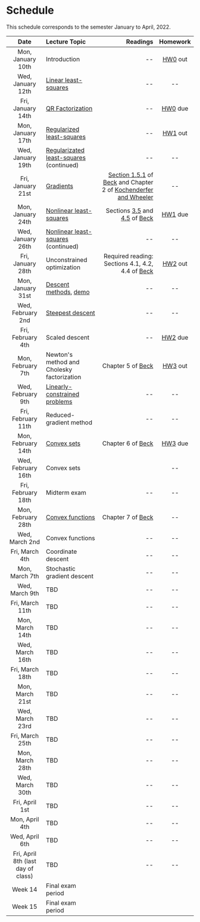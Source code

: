 [BeckLink]: https://epubs.siam.org/doi/book/10.1137/1.9781611973655
[KochenderferLink]: https://algorithmsbook.com/optimization/files/optimization.pdf

# Schedule

This schedule corresponds to the semester January to April, 2022.

| Date     | Lecture Topic | Readings  | Homework |
| :---:    |    :----   | ---: | :---: |
| Mon, January 10th      | Introduction       | --  | [HW0](../homework/hw0) out |
| Wed, January 12th   | [Linear least-squares](least-squares)   |    --   | -- |
| Fri, January 14th | [QR Factorization](qr-factorization) | -- | [HW0](../homework/hw0) due |
| Mon, January 17th | [Regularized least-squares](regularized-least-squares) | -- | [HW1](../homework/hw1) out|
| Wed, January 19th | [Regularizated least-squares](regularized-least-squares) (continued) | -- | -- | 
| Fri, January 21st | [Gradients](gradients) | [Section 1.5.1](https://doi.org/10.1137/1.9781611973655.ch3) of [Beck][BeckLink] and Chapter 2 of [Kochenderfer and Wheeler][KochenderferLink] | -- |
| Mon, January 24th | [Nonlinear least-squares](nonlinear-least-squares) | Sections [3.5](https://doi.org/10.1137/1.9781611973655.ch3) and [4.5](https://epubs.siam.org/doi/abs/10.1137/1.9781611973655.ch4) of [Beck][BeckLink] | [HW1](../homework/hw1) due |
| Wed, January 26th | [Nonlinear least-squares](nonlinear-least-squares) (continued) | -- | -- |
| Fri, January 28th | Unconstrained optimization | Required reading: Sections 4.1, 4.2, 4.4 of [Beck][BeckLink] | [HW2](../homework/hw2) out | 
| Mon, January 31st | [Descent methods](/notes/gradient-descent.pdf), [demo](/notes/gradient-descent) | -- | -- |
| Wed, February 2nd | [Steepest descent](/notes/scaled-and-newton-descent.pdf) | -- | -- |
| Fri, February 4th | Scaled descent | -- | [HW2](../homework/hw2) due |
| Mon, February 7th | Newton's method and Cholesky factorization | Chapter 5 of [Beck][BeckLink] | [HW3](../homework/hw3) out |
| Wed, February 9th | [Linearly-constrained problems](/notes/linear-constraints.pdf) | -- | -- | 
| Fri, February 11th | Reduced-gradient method | -- | -- |
| Mon, February 14th | [Convex sets](/notes/convex-sets.pdf) |  Chapter 6 of [Beck][BeckLink]| [HW3](../homework/hw3) due |
| Wed, February 16th | Convex sets |  | -- | 
| Fri, February 18th | Midterm exam | -- | -- |
| Mon, February 28th | [Convex functions](/notes/convex-functions.pdf) | Chapter 7 of [Beck][BeckLink] | -- |
| Wed, March 2nd | Convex functions | -- | -- |
| Fri, March 4th | Coordinate descent | -- | -- |
| Mon, March 7th | Stochastic gradient descent | -- | -- |
| Wed, March 9th | TBD | -- | -- |
| Fri, March 11th | TBD | -- | -- |
| Mon, March 14th | TBD | -- | -- |
| Wed, March 16th | TBD | -- | -- |
| Fri, March 18th | TBD | -- | -- |
| Mon, March 21st | TBD | -- | -- |
| Wed, March 23rd | TBD | -- | -- |
| Fri, March 25th | TBD | -- | -- |
| Mon, March 28th | TBD | -- | -- |
| Wed, March 30th | TBD | -- | -- |
| Fri, April 1st | TBD | -- | -- | 
| Mon, April 4th | TBD | -- | -- |
| Wed, April 6th | TBD | -- | -- |
| Fri, April 8th (last day of class) | TBD | -- | -- |
| Week 14 | Final exam period | | |
| Week 15 | Final exam period | | |
